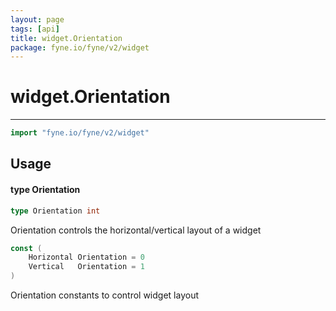 ```yaml
---
layout: page
tags: [api]
title: widget.Orientation
package: fyne.io/fyne/v2/widget
---
```


# widget.Orientation
---
```go
import "fyne.io/fyne/v2/widget"
```

## Usage

#### type Orientation

```go
type Orientation int
```

Orientation controls the horizontal/vertical layout of a widget

```go
const (
	Horizontal Orientation = 0
	Vertical   Orientation = 1
)
```
Orientation constants to control widget layout
